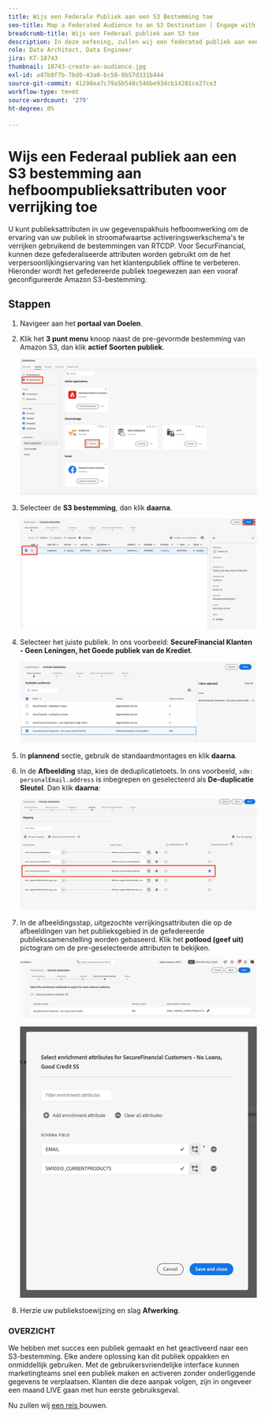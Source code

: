 ```yaml
---
title: Wijs een Federale Publiek aan een S3 Bestemming toe
seo-title: Map a Federated Audience to an S3 Destination | Engage with audiences directly from your data warehouse using Federated Audience Composition
breadcrumb-title: Wijs een Federaal publiek aan S3 toe
description: In deze oefening, zullen wij een federated publiek aan een stroomafwaartse bestemming van Real-Time CDP in kaart brengen om een gepersonaliseerde off-line ervaring te steunen.
role: Data Architect, Data Engineer
jira: KT-18743
thumbnail: 18743-create-an-audience.jpg
exl-id: a47b8f7b-7bd0-43a0-bc58-8b57d331b444
source-git-commit: 41298ea7c79a5b540c546be93dcb14201ce27ce3
workflow-type: tm+mt
source-wordcount: '279'
ht-degree: 0%

---
```


# Wijs een Federaal publiek aan een S3 bestemming aan hefboompublieksattributen voor verrijking toe

U kunt publieksattributen in uw gegevenspakhuis hefboomwerking om de ervaring van uw publiek in stroomafwaartse activeringswerkschema&#39;s te verrijken gebruikend de bestemmingen van RTCDP. Voor SecurFinancial, kunnen deze gefederaliseerde attributen worden gebruikt om de het verpersoonlijkingservaring van het klantenpubliek offline te verbeteren. Hieronder wordt het gefedereerde publiek toegewezen aan een vooraf geconfigureerde Amazon S3-bestemming.

## Stappen

1. Navigeer aan het **portaal van Doelen**.

2. Klik het **3 punt menu** knoop naast de pre-gevormde bestemming van Amazon S3, dan klik **actief Soorten publiek**.

   ![ activeer-publiek ](assets/activate-audiences.png)

3. Selecteer de **S3 bestemming**, dan klik **daarna**.

   ![ uitgezocht-s3-bestemming ](assets/select-s3-destination.png)

4. Selecteer het juiste publiek. In ons voorbeeld: **SecureFinancial Klanten - Geen Leningen, het Goede publiek van de Krediet**.

   ![ selecteren-s3-publiek ](assets/select-s3-audience.png)

5. In **plannend** sectie, gebruik de standaardmontages en klik **daarna**.

6. In de **Afbeelding** stap, kies de deduplicatietoets. In ons voorbeeld, `xdm: personalEmail.address` is inbegrepen en geselecteerd als **De-duplicatie Sleutel**. Dan klik **daarna**:

   ![ deduplicatie-sleutel ](assets/deduplication-key.png)

7. In de afbeeldingsstap, uitgezochte verrijkingsattributen die op de afbeeldingen van het publieksgebied in de gefedereerde publiekssamenstelling worden gebaseerd. Klik het **potlood (geef uit)** pictogram om de pre-geselecteerde attributen te bekijken.

   ![ geef-attributen uit ](assets/edit-attributes.png)

   ![ definitief-attributen ](assets/final-attribution.png)

8. Herzie uw publiekstoewijzing en slag **Afwerking**.

### OVERZICHT

We hebben met succes een publiek gemaakt en het geactiveerd naar een S3-bestemming. Elke andere oplossing kan dit publiek oppakken en onmiddellijk gebruiken. Met de gebruikersvriendelijke interface kunnen marketingteams snel een publiek maken en activeren zonder onderliggende gegevens te verplaatsen. Klanten die deze aanpak volgen, zijn in ongeveer een maand LIVE gaan met hun eerste gebruiksgeval.


Nu zullen wij [ een reis ](build-journey-federated-audience.md) bouwen.
